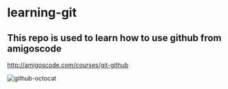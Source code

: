 # learning-git

## This repo is used to learn how to use github from amigoscode

http://amigoscode.com/courses/git-github

![github-octocat](https://user-images.githubusercontent.com/68609581/165997467-8fc44d7e-3af3-4e67-b34b-6d45d8d3d810.png)

